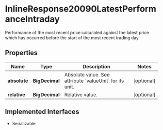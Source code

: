 

# InlineResponse20090LatestPerformanceIntraday

Performance of the most recent price calculated against the latest price which has occurred before the start of the most recent trading day.

## Properties

Name | Type | Description | Notes
------------ | ------------- | ------------- | -------------
**absolute** | **BigDecimal** | Absolute value. See attribute &#x60;valueUnit&#x60; for its unit. |  [optional]
**relative** | **BigDecimal** | Relative value. |  [optional]


## Implemented Interfaces

* Serializable


